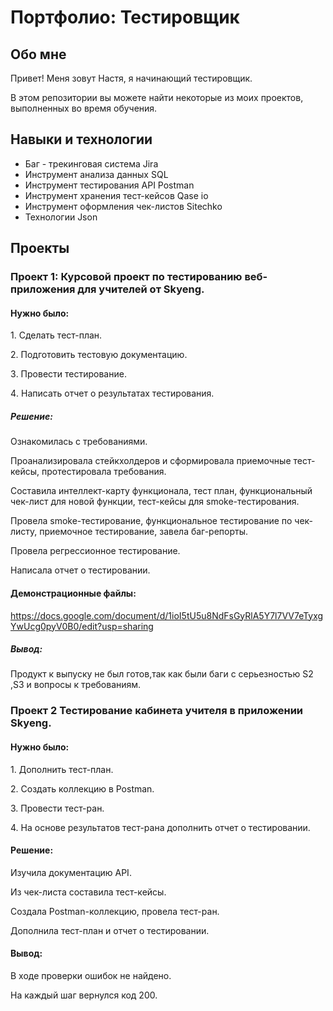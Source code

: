 # Портфолио: Тестировщик

## Обо мне
<p>Привет! Меня зовут Настя, я начинающий тестировщик.<p>
<p>В этом репозитории вы можете найти некоторые из моих проектов, выполненных во время обучения.<p>

## Навыки и технологии
- Баг - трекинговая система Jira
- Инструмент анализа данных SQL
- Инструмент тестирования API Postman
- Инструмент хранения тест-кейсов Qase io
- Инструмент оформления чек-листов Sitechko
- Технологии Json


## Проекты

### Проект 1: Курсовой проект по тестированию веб-приложения для учителей от Skyeng. 
#### Нужно было:
<p>1️. Сделать тест-план.<p>
<p>2️. Подготовить тестовую документацию.<p>
<p>3️. Провести тестирование.<p>
<p>4️. Написать отчет о результатах тестирования.<p>
  
##### Решение:

 <p>Ознакомилась с требованиями.<p>
<p>Проанализировала стейкхолдеров и сформировала приемочные тест-кейсы, протестировала требования.<p>
<p>Составила интеллект-карту функционала, тест план,  функциональный чек-лист для новой функции, тест-кейсы для smoke-тестирования.<p>
<p>Провела smoke-тестирование, функциональное тестирование по чек-листу, приемочное тестирование, завела баг-репорты.<p>
<p>Провела регрессионное тестирование.<p>
<p>Написала отчет о тестировании.<p>

#### Демонстрационные файлы:
https://docs.google.com/document/d/1ioI5tU5u8NdFsGyRlA5Y7l7VV7eTyxgYwUcg0pyV0B0/edit?usp=sharing

##### Вывод:  
<p>Продукт к выпуску не был готов,так как были баги с серьезностью S2 ,S3 и вопросы к требованиям.<p>

### Проект 2 Тестирование кабинета учителя в приложении Skyeng.
#### Нужно было:
<p>1. Дополнить тест-план.<p>
<p>2. Создать коллекцию в Postman.<p>
<p>3. Провести тест-ран.<p>
<p>4. На основе результатов тест-рана дополнить отчет о тестировании.<p>

#### Решение:
<p>Изучила документацию API.<p>
<p>Из чек-листа составила тест-кейсы.<p>
<p>Создала Postman-коллекцию, провела тест-ран.<p>
<p>Дополнила тест-план и отчет о тестировании.<p>

#### Вывод:
<p>В ходе проверки ошибок не найдено.<p>
<p>На каждый шаг вернулся код 200.<p>










































